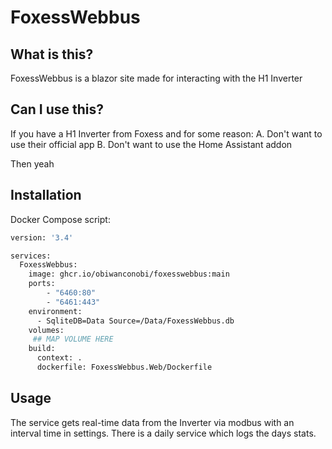 # FoxessWebbus

## What is this?

FoxessWebbus is a blazor site made for interacting with the H1 Inverter

## Can I use this?
If you have a H1 Inverter from Foxess and for some reason:
A. Don't want to use their official app
B. Don't want to use the Home Assistant addon

Then yeah

## Installation

Docker Compose script:

```bash
version: '3.4'

services:
  FoxessWebbus:
    image: ghcr.io/obiwanconobi/foxesswebbus:main
    ports:
        - "6460:80"
        - "6461:443"
    environment:
      - SqliteDB=Data Source=/Data/FoxessWebbus.db
    volumes:
     ## MAP VOLUME HERE
    build:
      context: .
      dockerfile: FoxessWebbus.Web/Dockerfile

```

## Usage

The service gets real-time data from the Inverter via modbus with an interval time in settings.
There is a daily service which logs the days stats.

